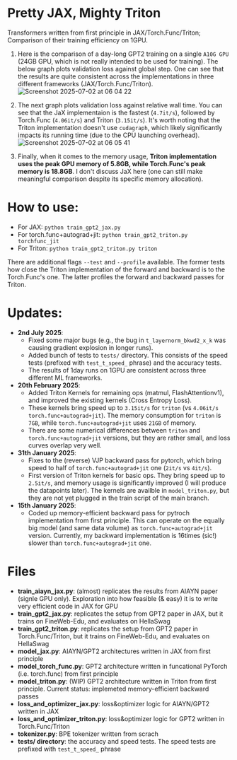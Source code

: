 # Pretty JAX, Mighty Triton

Transformers written from first principle in JAX/Torch.Func/Triton; Comparison of their training efficiency on 1GPU.

1. Here is the comparison of a day-long GPT2 training on a single `A10G GPU` (24GB GPU, which is not really intended to be used for training).
The below graph plots validation loss against global step. One can see that the results are quite consistent across the implementations in three different frameworks (JAX/Torch.Func/Triton).
![Screenshot 2025-07-02 at 06 04 22](https://github.com/user-attachments/assets/571871c7-d189-4a5d-8da6-8da77ad205d9)

2. The next graph plots validation loss against relative wall time. You can see that the JaX implementaion is the fastest (`4.7it/s`), followed by Torch.Func (`4.06it/s`) and Triton (`3.15it/s`). It's worth noting that the Triton implementation doesn't use `cudagraph`, which likely significantly impacts its running time (due to the CPU launching overhead).
![Screenshot 2025-07-02 at 06 05 41](https://github.com/user-attachments/assets/16d3c2a8-406c-4733-9395-2a0aca44b64a)

3. Finally, when it comes to the memory usage, **Triton implementation uses the peak GPU memory of 5.8GB, while Torch.Func's peak memory is 18.8GB**. I don't discuss JaX here (one can still make meaningful comparison despite its specific memory allocation). 

# How to use:
- For JAX: `python train_gpt2_jax.py`
- For torch.func+autograd+jit: `python train_gpt2_triton.py torchfunc_jit`
- For Triton:  `python train_gpt2_triton.py triton`

There are additional flags `--test` and `--profile` available. The former tests how close the Triton implementation of the forward and backward is to the Torch.Func's one. The latter profiles the forward and backward passes for Triton.

# Updates:
- **2nd July 2025**:
  - Fixed some major bugs (e.g., the bug in `t_layernorm_bkwd2_x_k` was causing gradient explosion in longer runs).
  - Added bunch of tests to `tests/` directory. This consists of the speed tests (prefixed with `test_t_speed_` phrase) and the accuracy tests.
  - The results of 1day runs on 1GPU are consistent across three different ML frameworks.
- **20th February 2025**:
  - Added Triton Kernels for remaining ops (matmul, FlashAttentionv1), and improved the existing kernels (Cross Entropy Loss).
  - These kernels bring speed up to `3.15it/s` for `triton` (vs `4.06it/s` `torch.func+autograd+jit`). The memory consumption for `triton` is `7GB`, while `torch.func+autograd+jit` uses `21GB` of memory.
  - There are some numerical differences between `triton` and `torch.func+autograd+jit` versions, but they are rather small, and loss curves overlap very well.
- **31th January 2025**:
  - Fixes to the (reverse) VJP backward pass for pytorch, which bring speed to half of `torch.func+autograd+jit` one (`2it/s` vs `4it/s`).
  - First version of Triton kernels for basic ops. They bring speed up to `2.5it/s`, and memory usage is significantly improved (I will produce the datapoints later). The kernels are availble in `model_triton.py`, but they are not yet plugged in the train script of the main branch.
- **15th January 2025**:
  - Coded up memory-efficient backward pass for pytroch implementation from first principle. This can operate on the equally big model (and same data volume) as `torch.func+autograd+jit` version. Currently, my backward implementation is 16times (sic!) slower than `torch.func+autograd+jit` one.

# Files
- **train_aiayn_jax.py**: (almost) replicates the results from AIAYN paper (signle GPU only). Exploration into how feasible (& easy) it is to write very efficient code in JAX for GPU
- **train_gpt2_jax.py**: replicates the setup from GPT2 paper in JAX, but it trains on FineWeb-Edu, and evaluates on HellaSwag
- **train_gpt2_triton.py**: replicates the setup from GPT2 paper in Torch.Func/Triton, but it trains on FineWeb-Edu, and evaluates on HellaSwag
- **model_jax.py**: AIAYN/GPT2 architectures written in JAX from first principle
- **model_torch_func.py**: GPT2 architecture written in funcational PyTorch (i.e. torch.func) from first principle
- **model_triton.py**: (WIP) GPT2 architecture written in Triton from first principle. Current status: implemeted memory-efficient backward passes
- **loss_and_optimizer_jax.py**: loss&optimizer logic for AIAYN/GPT2 written in JAX
- **loss_and_optimizer_triton.py**: loss&optimizer logic for GPT2 written in Torch.Func/Triton
- **tokenizer.py**: BPE tokenizer written from scrach
- **tests/ directory**: the accuracy and speed tests. The speed tests are prefixed with `test_t_speed_` phrase
